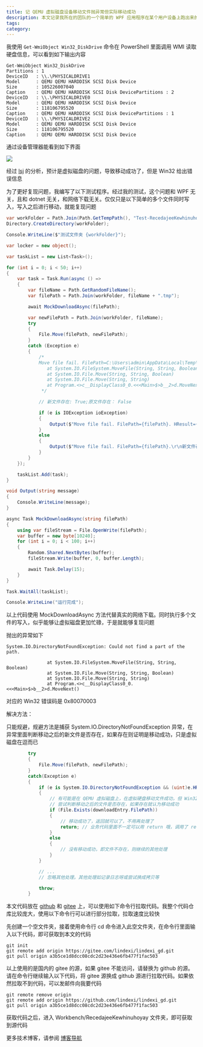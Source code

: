 ```yaml
---
title: 记 QEMU 虚拟磁盘设备移动文件抛异常但实际移动成功
description: 本文记录我所在的团队的一个简单的 WPF 应用程序在某个用户设备上跑出来的诡异行为。这个程序会从网上下载资源，下载的时候先下载到临时文件，再通过移动重命名的方式放到正确的路径。偶尔会出现下载成功，但是移动过程失败，但远程过去看却发现实际移动成功了
tags: 
category: 
---
```


<!-- CreateTime:2024/11/15 07:25:55 -->
<!-- 发布 -->
<!-- 博客 -->

我使用 `Get-WmiObject Win32_DiskDrive` 命令在 PowerShell 里面调用 WMI 读取硬盘信息，可以看到如下输出内容

```
Get-WmiObject Win32_DiskDrive
Partitions : 1
DeviceID   : \\.\PHYSICALDRIVE1
Model      : QEMU QEMU HARDDISK SCSI Disk Device
Size       : 105226007040
Caption    : QEMU QEMU HARDDISK SCSI Disk DevicePartitions : 2
DeviceID   : \\.\PHYSICALDRIVE0
Model      : QEMU QEMU HARDDISK SCSI Disk Device
Size       : 118106795520
Caption    : QEMU QEMU HARDDISK SCSI Disk DevicePartitions : 1
DeviceID   : \\.\PHYSICALDRIVE2
Model      : QEMU QEMU HARDDISK SCSI Disk Device
Size       : 118106795520
Caption    : QEMU QEMU HARDDISK SCSI Disk Device
```

通过设备管理器能看到如下界面

<!-- ![](image/记 QEMU 虚拟磁盘设备移动文件抛异常但实际移动成功/记 QEMU 虚拟磁盘设备移动文件抛异常但实际移动成功0.png) -->
![](https://img2024.cnblogs.com/blog/1080237/202508/1080237-20250810094930338-119301972.png)

经过 [lsj](https://blog.sdlsj.net/ ) 的分析，预计是虚拟磁盘的问题，导致移动成功了，但是 Win32 给出错误信息

为了更好复现问题，我编写了以下测试程序。经过我的测试，这个问题和 WPF 无关，且和 dotnet 无关，和网络下载无关。仅仅只是以下简单的多个文件同时写入，写入之后进行移动，就能复现问题

```csharp
var workFolder = Path.Join(Path.GetTempPath(), "Test-RecedajeeKewhinuhoyay");
Directory.CreateDirectory(workFolder);

Console.WriteLine($"测试文件夹 {workFolder}");

var locker = new object();

var taskList = new List<Task>();

for (int i = 0; i < 50; i++)
{
    var task = Task.Run(async () =>
    {
        var fileName = Path.GetRandomFileName();
        var filePath = Path.Join(workFolder, fileName + ".tmp");

        await MockDownloadAsync(filePath);

        var newFilePath = Path.Join(workFolder, fileName);
        try
        {
            File.Move(filePath, newFilePath);
        }
        catch (Exception e)
        {
            /*
            Move file fail. FilePath=C:\Users\admin\AppData\Local\Temp\Test-RecedajeeKewhinuhoyay\zvxau5gx.lmz.tmp. HResult=80070003;System.IO.DirectoryNotFoundException: Could not find a part of the path.
               at System.IO.FileSystem.MoveFile(String, String, Boolean)
               at System.IO.File.Move(String, String, Boolean)
               at System.IO.File.Move(String, String)
               at Program.<>c__DisplayClass0_0.<<<Main>$>b__2>d.MoveNext()
             */

            // 新文件存在: True;原文件存在： False

            if (e is IOException ioException)
            {
                Output($"Move file fail. FilePath={filePath}. HResult={ioException.HResult:X};\r\n新文件存在: {File.Exists(newFilePath)};原文件存在： {File.Exists(filePath)}\r\n{ioException}");
            }
            else
            {
                Output($"Move file fail. FilePath={filePath}.\r\n新文件存在: {File.Exists(newFilePath)};原文件存在： {File.Exists(filePath)}\r\n{e}");
            }
        }
    });

    taskList.Add(task);
}

void Output(string message)
{
    Console.WriteLine(message);
}

async Task MockDownloadAsync(string filePath)
{
    using var fileStream = File.OpenWrite(filePath);
    var buffer = new byte[10240];
    for (int i = 0; i < 100; i++)
    {
        Random.Shared.NextBytes(buffer);
        fileStream.Write(buffer, 0, buffer.Length);

        await Task.Delay(15);
    }
}

Task.WaitAll(taskList);

Console.WriteLine("运行完成");
```

以上代码使用 MockDownloadAsync 方法代替真实的网络下载。同时执行多个文件的写入，似乎能够让虚拟磁盘更加忙碌，于是就能够复现问题

抛出的异常如下

```
System.IO.DirectoryNotFoundException: Could not find a part of the path.

               at System.IO.FileSystem.MoveFile(String, String, Boolean)
               at System.IO.File.Move(String, String, Boolean)
               at System.IO.File.Move(String, String)
               at Program.<>c__DisplayClass0_0.<<<Main>$>b__2>d.MoveNext()
```

对应的 Win32 错误码是 0x80070003

解决方法：

只能规避，规避方法是捕获 System.IO.DirectoryNotFoundException 异常，在异常里面判断移动之后的新文件是否存在，如果存在则证明是移动成功，只是虚拟磁盘在逗而已

```csharp
        try
        {
            File.Move(filePath, newFilePath);
        }
        catch(Exception e)
        {
            if (e is System.IO.DirectoryNotFoundException && (uint)e.HResult == 0x80070003/*这个 0x80070003 是多余的判断，只是为了说明就是这种情况而已*/)
            {
                // 有可能是在 QEMU 虚拟磁盘上，在虚拟硬盘移动文件成功，但 Win32 返回失败
                // 尝试判断移动之后的文件是否存在，如果存在就认为移动成功
                if (File.Exists(downloadEntry.FilePath))
                {
                    // 移动成功了，返回就可以了，不用再处理了
                    return; // 业务代码里面不一定可以用 return 哦，调用了 return 将会结束方法了哦
                }
                else
                {
                    // 没有移动成功，即文件不存在，则继续的其他处理
                }
            }

            // ...
            // 忽略其他处理。其他处理如记录日志呀或尝试换成拷贝等

            throw;
        }
```

本文代码放在 [github](https://github.com/lindexi/lindexi_gd/tree/a3b5ce1d8dcc08cdc2d23e436e6fb477f1fac503/Workbench/RecedajeeKewhinuhoyay) 和 [gitee](https://gitee.com/lindexi/lindexi_gd/tree/a3b5ce1d8dcc08cdc2d23e436e6fb477f1fac503/Workbench/RecedajeeKewhinuhoyay) 上，可以使用如下命令行拉取代码。我整个代码仓库比较庞大，使用以下命令行可以进行部分拉取，拉取速度比较快

先创建一个空文件夹，接着使用命令行 cd 命令进入此空文件夹，在命令行里面输入以下代码，即可获取到本文的代码

```
git init
git remote add origin https://gitee.com/lindexi/lindexi_gd.git
git pull origin a3b5ce1d8dcc08cdc2d23e436e6fb477f1fac503
```

以上使用的是国内的 gitee 的源，如果 gitee 不能访问，请替换为 github 的源。请在命令行继续输入以下代码，将 gitee 源换成 github 源进行拉取代码。如果依然拉取不到代码，可以发邮件向我要代码

```
git remote remove origin
git remote add origin https://github.com/lindexi/lindexi_gd.git
git pull origin a3b5ce1d8dcc08cdc2d23e436e6fb477f1fac503
```

获取代码之后，进入 Workbench/RecedajeeKewhinuhoyay 文件夹，即可获取到源代码

更多技术博客，请参阅 [博客导航](https://blog.lindexi.com/post/%E5%8D%9A%E5%AE%A2%E5%AF%BC%E8%88%AA.html )

